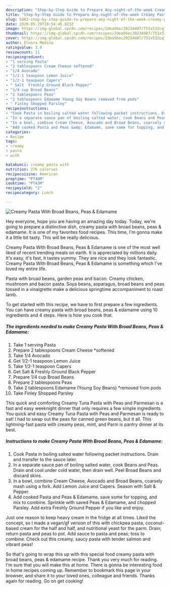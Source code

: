 ```yaml
---
description: "Step-by-Step Guide to Prepare Any-night-of-the-week Creamy Pasta With Broad Beans, Peas &amp;amp; Edamame"
title: "Step-by-Step Guide to Prepare Any-night-of-the-week Creamy Pasta With Broad Beans, Peas &amp;amp; Edamame"
slug: 5883-step-by-step-guide-to-prepare-any-night-of-the-week-creamy-pasta-with-broad-beans-peas-and-amp-edamame
date: 2020-05-29T19:54:45.823Z
image: https://img-global.cpcdn.com/recipes/2dea56ec20234d87/751x532cq70/creamy-pasta-with-broad-beans-peas-edamame-recipe-main-photo.jpg
thumbnail: https://img-global.cpcdn.com/recipes/2dea56ec20234d87/751x532cq70/creamy-pasta-with-broad-beans-peas-edamame-recipe-main-photo.jpg
cover: https://img-global.cpcdn.com/recipes/2dea56ec20234d87/751x532cq70/creamy-pasta-with-broad-beans-peas-edamame-recipe-main-photo.jpg
author: Elnora Medina
ratingvalue: 3.9
reviewcount: 11
recipeingredient:
- "1 serving Pasta"
- "2 tablespoons Cream Cheese softened"
- "1/4 Avocado"
- "1/2-1 teaspoon Lemon Juice"
- "1/2-1 teaspoon Capers"
- " Salt  Freshly Ground Black Pepper"
- "1/4 cup Broad Beans"
- "2 tablespoons Peas"
- "2 tablespoons Edamame Young Soy Beans removed from pods"
- " Finley Shopped Parsley"
recipeinstructions:
- "Cook Pasta in boiling salted water following packet instructions. Drain and transfer to the sauce later."
- "In a separate sauce pan of boiling salted water, cook Beans and Peas. Drain and cool under cold water, then drain well. Peel Broad Beans and discard skins."
- "In a bowl, combine Cream Cheese, Avocado and Broad Beans, coarsely mash using a fork. Add Lemon Juice and Capers. Season with Salt &amp; Pepper."
- "Add cooked Pasta and Peas &amp; Edamame, save some for topping, and mix to combine. Sprinkle with saved Peas &amp; Edamame, and chopped Parsley. Add extra Freshly Ground Pepper if you like and enjoy."
categories:
- Recipe
tags:
- creamy
- pasta
- with

katakunci: creamy pasta with 
nutrition: 276 calories
recipecuisine: American
preptime: "PT40M"
cooktime: "PT43M"
recipeyield: "2"
recipecategory: Lunch

---
```



![Creamy Pasta With Broad Beans, Peas &amp; Edamame](https://img-global.cpcdn.com/recipes/2dea56ec20234d87/751x532cq70/creamy-pasta-with-broad-beans-peas-edamame-recipe-main-photo.jpg)

Hey everyone, hope you are having an amazing day today. Today, we're going to prepare a distinctive dish, creamy pasta with broad beans, peas &amp; edamame. It is one of my favorites food recipes. This time, I'm gonna make it a little bit tasty. This will be really delicious.

Creamy Pasta With Broad Beans, Peas &amp; Edamame is one of the most well liked of recent trending meals on earth. It is appreciated by millions daily. It's easy, it's fast, it tastes yummy. They are nice and they look fantastic. Creamy Pasta With Broad Beans, Peas &amp; Edamame is something which I've loved my entire life.

Pasta with broad beans, garden peas and bacon. Creamy chicken, mushroom and bacon pasta. Soya beans, asparagus, broad beans and peas tossed in a vinaigrette make a delicious springtime accompaniment to roast lamb.


To get started with this recipe, we have to first prepare a few ingredients. You can have creamy pasta with broad beans, peas &amp; edamame using 10 ingredients and 4 steps. Here is how you cook that.

<!--inarticleads1-->

##### The ingredients needed to make Creamy Pasta With Broad Beans, Peas &amp; Edamame:

1. Take 1 serving Pasta
1. Prepare 2 tablespoons Cream Cheese *softened
1. Take 1/4 Avocado
1. Get 1/2-1 teaspoon Lemon Juice
1. Take 1/2-1 teaspoon Capers
1. Get  Salt &amp; Freshly Ground Black Pepper
1. Prepare 1/4 cup Broad Beans
1. Prepare 2 tablespoons Peas
1. Take 2 tablespoons Edamame (Young Soy Beans) *removed from pods
1. Take  Finley Shopped Parsley


This quick and comforting Creamy Tuna Pasta with Peas and Parmesan is a fast and easy weeknight dinner that only requires a few simple ingredients. You quick and easy Creamy Tuna Pasta with Peas and Parmesan is ready to eat! I had to swap out the peas for canned green beans, but it all. This lightning-fast pasta with creamy peas, mint, and Parm is pantry dinner at its best. 

<!--inarticleads2-->

##### Instructions to make Creamy Pasta With Broad Beans, Peas &amp; Edamame:

1. Cook Pasta in boiling salted water following packet instructions. Drain and transfer to the sauce later.
1. In a separate sauce pan of boiling salted water, cook Beans and Peas. Drain and cool under cold water, then drain well. Peel Broad Beans and discard skins.
1. In a bowl, combine Cream Cheese, Avocado and Broad Beans, coarsely mash using a fork. Add Lemon Juice and Capers. Season with Salt &amp; Pepper.
1. Add cooked Pasta and Peas &amp; Edamame, save some for topping, and mix to combine. Sprinkle with saved Peas &amp; Edamame, and chopped Parsley. Add extra Freshly Ground Pepper if you like and enjoy.


Just one reason to keep heavy cream in the fridge at all times. Liked the concept, so I made a vegan/gf version of this with chickpea pasta, coconut-based cream for the half and half, and nutritional yeast for the parm. Drain; return pasta and peas to pot. Add sauce to pasta and peas; toss to combine. Check out this creamy, saucy pasta with tender salmon and vibrant peas! 

So that's going to wrap this up with this special food creamy pasta with broad beans, peas &amp; edamame recipe. Thank you very much for reading. I'm sure that you will make this at home. There is gonna be interesting food in home recipes coming up. Remember to bookmark this page in your browser, and share it to your loved ones, colleague and friends. Thanks again for reading. Go on get cooking!
